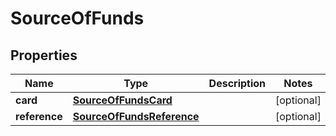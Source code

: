 
# SourceOfFunds

## Properties
Name | Type | Description | Notes
------------ | ------------- | ------------- | -------------
**card** | [**SourceOfFundsCard**](SourceOfFundsCard.md) |  |  [optional]
**reference** | [**SourceOfFundsReference**](SourceOfFundsReference.md) |  |  [optional]



